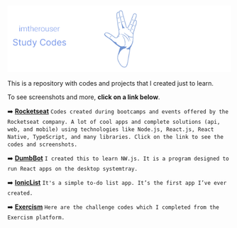 <div align="center">
<br>
  <a href="https://github.com/imtherouser/Studies#🖖">
    <img alt="Banner Image" src="assets/Studies-vulcan-salute.png" />
  </a>
</div>

This is a repository with codes and projects that I created just to learn.

To see screenshots and more, **click on a link below**.

➡️ **[Rocketseat](https://github.com/imtherouser/Studies/tree/master/study-codes/Rocketseat#🚀)** `Codes created during bootcamps and events offered by the Rocketseat company. A lot of cool apps and complete solutions (api, web, and mobile) using technologies like Node.js, React.js, React Native, TypeScript, and many libraries. Click on the link to see the codes and screenshots.`

➡️ **[DumbBot](https://github.com/imtherouser/Studies/tree/master/study-codes/Others/DumbBot#🤖)** `I created this to learn NW.js. It is a program designed to run React apps on the desktop systemtray.`

➡️ **[IonicList](https://github.com/imtherouser/Studies/tree/master/study-codes/Others/IonicList#🖖)** `It's a simple to-do list app. It’s the first app I’ve ever created.`

➡️ **[Exercism](https://github.com/imtherouser/Studies/tree/master/study-codes/Exercism#🖖)** `Here are the challenge codes which I completed from the Exercism platform.`
